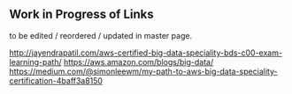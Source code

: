 ## Work in Progress of Links

to be edited / reordered / updated in master page.

http://jayendrapatil.com/aws-certified-big-data-speciality-bds-c00-exam-learning-path/
https://aws.amazon.com/blogs/big-data/
https://medium.com/@simonleewm/my-path-to-aws-big-data-speciality-certification-4baff3a8150
